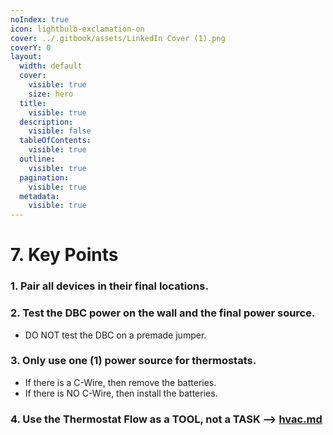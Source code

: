 ```yaml
---
noIndex: true
icon: lightbulb-exclamation-on
cover: ../.gitbook/assets/LinkedIn Cover (1).png
coverY: 0
layout:
  width: default
  cover:
    visible: true
    size: hero
  title:
    visible: true
  description:
    visible: false
  tableOfContents:
    visible: true
  outline:
    visible: true
  pagination:
    visible: true
  metadata:
    visible: true
---
```


# 7. Key Points

### 1. Pair all devices in their final locations.

### 2. Test the DBC power on the wall and the final power source.

* DO NOT test the DBC on a premade jumper.

### 3. Only use one (1) power source for thermostats.

* If there is a C-Wire, then remove the batteries.
* If there is NO C-Wire, then install the batteries.

### 4. Use the Thermostat Flow as a TOOL, not a TASK --> [hvac.md](../workflows/hvac.md "mention")
